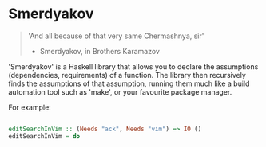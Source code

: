 # Smerdyakov

> 'And all because of that very same Chermashnya, sir'
>   - Smerdyakov, in Brothers Karamazov

'Smerdyakov' is a Haskell library that allows you to declare the assumptions
(dependencies, requirements) of a function. The library then recursively finds
the assumptions of that assumption, running them much like a build automation
tool such as 'make', or your favourite package manager.

For example:


```haskell

editSearchInVim :: (Needs "ack", Needs "vim") => IO ()
editSearchInVim = do
```

